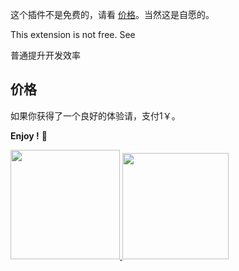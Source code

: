 这个插件不是免费的，请看 [价格](#价格)。当然这是自愿的。


This extension is not free. See



<!-- 当让你也可以单独忽略某个文件 -->

普通提升开发效率

## 价格

如果你获得了一个良好的体验请，支付1￥。

**Enjoy !** 🖖

<div>
<a href="https://www.buymeacoffee.com/Nawbc">
  <img src="https://s2.loli.net/2022/04/15/54EHkb2fCrBoFua.png" width="175"/>
</a>
<img width="170" src="https://s2.loli.net/2022/04/24/f1AajJXNVzI4mLR.jpg">
</div>


